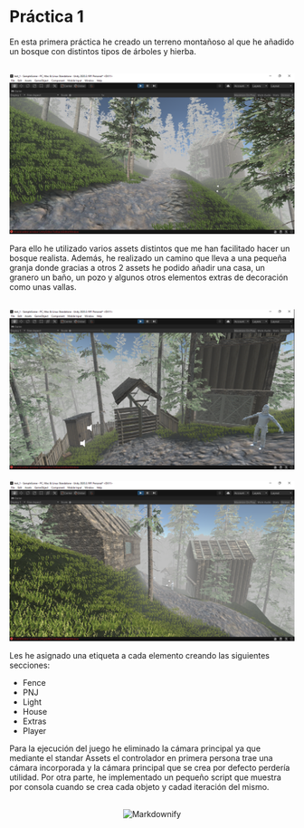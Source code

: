 # Práctica 1


En esta primera práctica he creado un terreno montañoso al que he añadido un bosque con distintos tipos de árboles y hierba.
<div align="center">
  <br>
  <img src="img/img_03.png" alt="Markdownify">
</div>

Para ello he utilizado varios assets distintos que me han facilitado hacer un bosque realista. Además, he realizado un camino que lleva a una pequeña granja donde gracias a otros 2 assets he podido añadir una casa, un granero un baño, un pozo y algunos otros elementos extras de decoración como unas vallas. 
<div align="center">
  <br>
  <img src="img/img_01.png" alt="Markdownify">
</div>
<div align="center">
  <br>
  <img src="img/img_02.png" alt="Markdownify">
</div>

Les he asignado una etiqueta a cada elemento creando las siguientes secciones:
- Fence
- PNJ
- Light
- House
- Extras
- Player

Para la ejecución del juego he eliminado la cámara principal ya que mediante el standar Assets el controlador en primera persona trae una cámara incorporada y la cámara principal que se crea por defecto perdería utilidad. Por otra parte, he implementado un pequeño script que muestra por consola cuando se crea cada objeto y cadad iteración del mismo.
<div align="center">
  <br>
  <img src="img/Animation.gif" alt="Markdownify">
</div>

